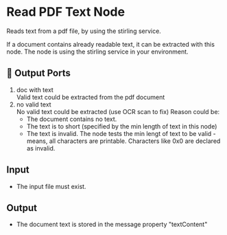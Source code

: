 # Read PDF Text Node
Reads text from a pdf file, by using the stirling service.

If a document contains already readable text, it can be extracted with this node.
The node is using the stirling service in your environment.


## 🚦 Output Ports
1. doc with text <br/>
Valid text could be extracted from the pdf document
2. no valid text<br/>
No valid text could be extracted (use OCR scan to fix) 
Reason could be:
    - The document contains no text.
    - The text is to short (specified by the min length of text in this node)
    - The text is invalid. The node tests the min lengt of text to be valid - means, all characters are printable. Characters like 0x0 are declared as invalid.


## Input
- The input file must exist.

## Output
- The document text is stored in the message property "textContent"
